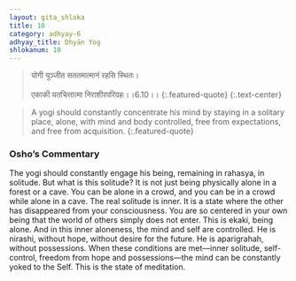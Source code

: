 ```yaml
---
layout: gita_shloka
title: 10
category: adhyay-6
adhyay_title: Dhyān Yog
shlokanum: 10
---
```


> योगी युञ्जीत सततमात्मानं रहसि स्थितः।<br><br>एकाकी यतचित्तात्मा निराशीरपरिग्रहः।।6.10।।
{:.featured-quote} 
{:.text-center}

> A yogi should constantly concentrate his mind by staying in a solitary place, alone, with mind and body controlled, free from expectations, and free from acquisition.
{:.featured-quote}

### Osho’s Commentary
The yogi should constantly engage his being, remaining in rahasya, in solitude. But what is this solitude?
It is not just being physically alone in a forest or a cave. You can be alone in a crowd, and you can be in a crowd while alone in a cave. The real solitude is inner. It is a state where the other has disappeared from your consciousness. You are so centered in your own being that the world of others simply does not enter. This is ekaki, being alone.
And in this inner aloneness, the mind and self are controlled. He is nirashi, without hope, without desire for the future. He is aparigrahah, without possessions.
When these conditions are met—inner solitude, self-control, freedom from hope and possessions—the mind can be constantly yoked to the Self. This is the state of meditation.
